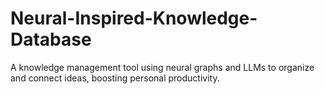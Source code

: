 # Neural-Inspired-Knowledge-Database
A knowledge management tool using neural graphs and LLMs to organize and connect ideas, boosting personal productivity.
